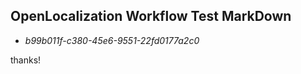 ## OpenLocalization Workflow Test MarkDown
* *b99b011f-c380-45e6-9551-22fd0177a2c0*
 
thanks!

<!--HONumber=Oct16_HO4-->


